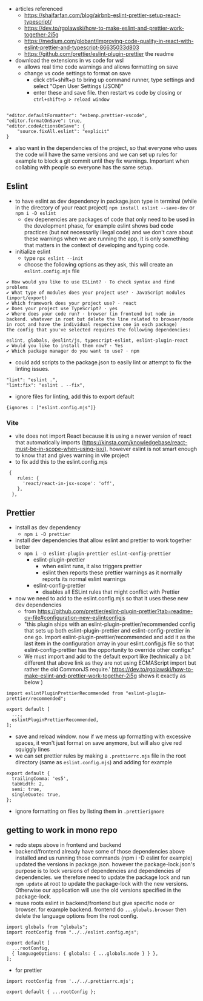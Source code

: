 - articles referenced
	- https://shaifarfan.com/blog/airbnb-eslint-prettier-setup-react-typescript/
	- https://dev.to/rgolawski/how-to-make-eslint-and-prettier-work-together-2i5g
	- https://medium.com/globant/improving-code-quality-in-react-with-eslint-prettier-and-typescript-86635033d803
	- https://github.com/prettier/eslint-plugin-prettier the readme
- download the extensions in vs code for wsl
	- allows real time code warnings and allows formatting on save
	- change vs code settings to format on save
		- click ctrl+shift+p to bring up command runner, type settings and select "Open User Settings (JSON)"
		- enter these and save file. then restart vs code by closing or `ctrl+shift+p > reload window`
```

"editor.defaultFormatter": "esbenp.prettier-vscode",
"editor.formatOnSave": true,
"editor.codeActionsOnSave": {
	"source.fixAll.eslint": "explicit"
}
```

- also want in the dependencies of the project, so that everyone who uses the code will have the same versions and we can set up rules for example to block a git commit until they fix warnings. Important when collabing with people so everyone has the same setup.
## Eslint
- to have eslint as dev dependency in package.json type in terminal (while in the directory of your react project) `npm install eslint --save-dev` or `npm i -D eslint` 
	- dev depenencies are packages of code that only need to be used in the development phase, for example eslint shows bad code practices (but not necessarily illegal code) and we don't care about these warnings when we are running the app, it is only something that matters in the context of developing and typing code.
- initialize eslint
	- type `npx eslint --init`
	- choose the following options as they ask, this will create an `eslint.config.mjs` file
```
✔ How would you like to use ESLint? · To check syntax and find problems
✔ What type of modules does your project use? · JavaScript modules (import/export)
✔ Which framework does your project use? · react
✔ Does your project use TypeScript? · yes
✔ Where does your code run? · browser (in frontend but node in backend. whatever in root but delete the line related to browser/node in root and have the individual respective one in each package)
The config that you've selected requires the following dependencies:

eslint, globals, @eslint/js, typescript-eslint, eslint-plugin-react
✔ Would you like to install them now? · Yes
✔ Which package manager do you want to use? · npm
```
- could add scripts to the package.json to easily lint or attempt to fix the linting issues.
```
"lint": "eslint .", 
"lint:fix": "eslint . --fix",
```

- ignore files for linting, add this to export default
```
{ignores : ["eslint.config.mjs"]}
```

### Vite
- vite does not import React because it is using a newer version of react that automatically imports (https://kinsta.com/knowledgebase/react-must-be-in-scope-when-using-jsx/), however eslint is not smart enough to know that and gives warning in vite project
- to fix add this to the eslint.config.mjs
```
 {
    rules: {
      'react/react-in-jsx-scope': 'off',
    },
  },
```
## Prettier
- install as dev dependency
	- `npm i -D prettier`
- install dev dependencies that allow eslint and prettier to work together better
	- `npm i -D eslint-plugin-prettier eslint-config-prettier`
		- eslint-plugin-prettier
			- when eslint runs, it also triggers prettier
			- eslint then reports these prettier warnings as it normally reports its normal eslint warnings
		- eslint-config-prettier
			- disables all ESLint rules that might conflict with Prettier
- now we need to add to the eslint.config.mjs so that it uses these new dev dependencies
	- from https://github.com/prettier/eslint-plugin-prettier?tab=readme-ov-file#configuration-new-eslintconfigjs
	- "this plugin ships with an eslint-plugin-prettier/recommended config that sets up both eslint-plugin-prettier and eslint-config-prettier in one go. Import eslint-plugin-prettier/recommended and add it as the last item in the configuration array in your eslint.config.js file so that eslint-config-prettier has the opportunity to override other configs:"
	- We must import and add to the default export like (technically a bit different that above link as they are not using ECMAScript import but rather the old CommonJS require.' https://dev.to/rgolawski/how-to-make-eslint-and-prettier-work-together-2i5g shows it exactly as below )
```
import eslintPluginPrettierRecommended from "eslint-plugin-prettier/recommended";

export default [
  ...,
  eslintPluginPrettierRecommended,
];
```
- save and reload window. now if we mess up formatting with excessive spaces, it won't just format on save anymore, but will also give red squiggly lines
- we can set prettier rules by making a `.prettierrc.mjs` file in the root directory (same as `eslint.config.mjs`) and adding for example
```
export default {
  trailingComma: 'es5',
  tabWidth: 2,
  semi: true,
  singleQuote: true,
};
```

- ignore formatting on files by listing them in `.prettierignore`

## getting to work in mono repo
- redo steps above in frontend and backend
- backend/frontend already have some of those dependencies above installed and us running those commands (npm i -D eslint for example) updated the versions in package.json. however the package-lock.json's purpose is to lock versions of dependencies and dependencies of dependencies. we therefore need to update the package lock and run `npm update` at root to update the package-lock with the new versions. Otherwise our application will use the old versions specified in the package-lock.
-  reuse roots eslint in backend/frontend but give specific node or browser. for example backend. frontend do `...globals.browser` then delete the language options from the root config.
```
import globals from "globals";
import rootConfig from "../../eslint.config.mjs";

export default [
  ...rootConfig,
  { languageOptions: { globals: { ...globals.node } } },
];
```
- for prettier
```
import rootConfig from '../../.prettierrc.mjs';

export default { ...rootConfig };
```
